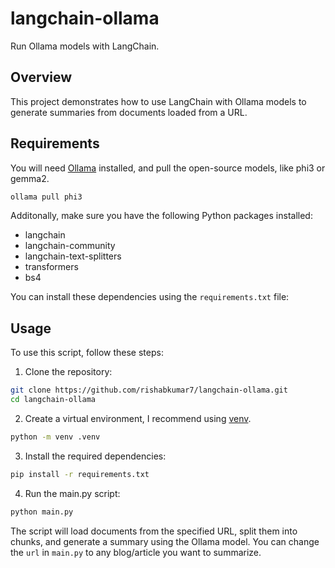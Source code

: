 # langchain-ollama

Run Ollama models with LangChain.

## Overview

This project demonstrates how to use LangChain with Ollama models to generate summaries from documents loaded from a URL.

## Requirements

You will need [Ollama](https://ollama.com/) installed, and pull the open-source models, like phi3 or gemma2.

```sh
ollama pull phi3
```

Additonally, make sure you have the following Python packages installed:

- langchain
- langchain-community
- langchain-text-splitters
- transformers
- bs4

You can install these dependencies using the `requirements.txt` file:

## Usage

To use this script, follow these steps:

1. Clone the repository:

```sh
git clone https://github.com/rishabkumar7/langchain-ollama.git
cd langchain-ollama
```

2. Create a virtual environment, I recommend using [venv](https://docs.python.org/3/library/venv.html).

```sh
python -m venv .venv
```

3. Install the required dependencies:

```sh
pip install -r requirements.txt
```

4. Run the main.py script:

```sh
python main.py
```

The script will load documents from the specified URL, split them into chunks, and generate a summary using the Ollama model. You can change the `url` in `main.py` to any blog/article you want to summarize.
